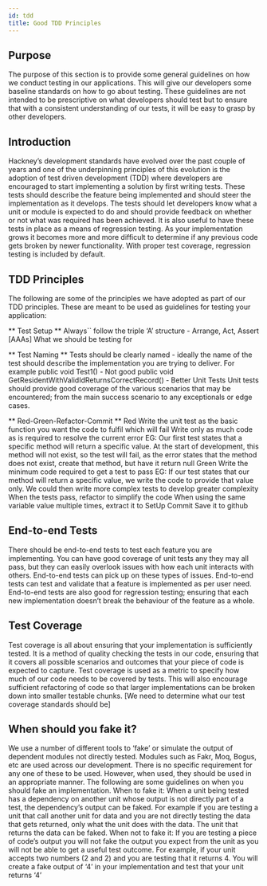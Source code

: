 ```yaml
---
id: tdd
title: Good TDD Principles
---
```


## Purpose
The purpose of this section is to provide some general guidelines on how we conduct testing in our applications.  This will give our developers some baseline standards on how to go about testing.  These guidelines are not intended to be prescriptive on what developers should test but to ensure that with a consistent understanding of our tests, it will be easy to grasp by other developers.

## Introduction
Hackney’s development standards have evolved over the past couple of years and one of the underpinning principles of this evolution is the adoption of test driven development (TDD) where developers are encouraged to start implementing a solution by first writing tests.  These tests should describe the feature being implemented and should steer the implementation as it develops.  The tests should let developers know what a unit or module is expected to do and should provide feedback on whether or not what was required has been achieved.  It is also useful to have these tests in place as a means of regression testing.  As your implementation grows it becomes more and more difficult to determine if any previous code gets broken by newer functionality.  With proper test coverage, regression testing is included by default.

## TDD Principles
The following are some of the principles we have adopted as part of our TDD principles.  These are meant to be used as guidelines for testing your application:

** Test Setup **
Always`` follow the triple ‘A’ structure - Arrange, Act, Assert [AAAs]
What we should be testing for

** Test Naming **
Tests should be clearly named - ideally the name of the test should describe the implementation you are trying to deliver.  For example
public void Test1() - Not good
public void GetResidentWithValidIdReturnsCorrectRecord() - Better
Unit Tests
Unit tests should provide good coverage of the various scenarios that may be encountered; from the main success scenario to any exceptionals or edge cases.

** Red-Green-Refactor-Commit **
Red
Write the unit test as the basic function you want the code to fulfil which will fail
Write only as much code as is required to resolve the current error
EG: Our first test states that a specific method will return a specific value. At the start of development, this method will not exist, so the test will fail, as the error states that the method does not exist, create that method, but have it return null
Green
Write the minimum code required to get a test to pass
EG: If our test states that our method will return a specific value, we write the code to provide that value only. We could then write more complex tests to develop greater complexity
When the tests pass, refactor to simplify the code
When using the same variable value multiple times, extract it to SetUp
Commit
Save it to github

## End-to-end Tests
There should be end-to-end tests to test each feature you are implementing.  You can have good coverage of unit tests any they may all pass, but they can easily overlook issues with how each unit interacts with others.  End-to-end tests can pick up on these types of issues.
End-to-end tests can test and validate that a feature is implemented as per user need.
End-to-end tests are also good for regression testing; ensuring that each new implementation doesn’t break the behaviour of the feature as a whole.

## Test Coverage
Test coverage is all about ensuring that your implementation is sufficiently tested.  It is a method of quality checking the tests in our code, ensuring that it covers all possible scenarios and outcomes that your piece of code is expected to capture.
Test coverage is used as a metric to specify how much of our code needs to be covered by tests.  This will also encourage sufficient refactoring of code so that larger implementations can be broken down into smaller testable chunks.
[We need to determine what our test coverage standards should be]

## When should you fake it?
We use a number of different tools to ‘fake’ or simulate the output of dependent modules not directly tested.  Modules such as Fakr, Moq, Bogus, etc are used across our development.  There is no specific requirement for any one of these to be used.  However, when used, they should be used in an appropriate manner.  The following are some guidelines on when you should fake an implementation.
When to fake it:
When a unit being tested has a dependency on another unit whose output is not directly part of a test, the dependency’s output can be faked.  For example if you are testing a unit that call another unit for data and you are not directly testing the data that gets returned, only what the unit does with the data.  The unit that returns the data can be faked.
When not to fake it:
If you are testing a piece of code’s output you will not fake the output you expect from the unit as you will not be able to get a useful test outcome.  For example, if your unit accepts two numbers (2 and 2) and you are testing that it returns 4.  You will create a fake output of ‘4’ in your implementation and test that your unit returns ‘4’
